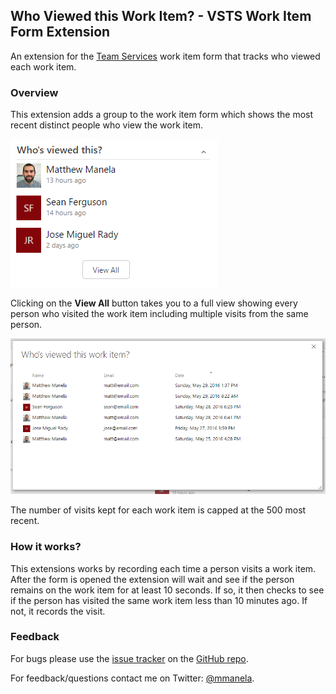 ## Who Viewed this Work Item? - VSTS Work Item Form Extension ##

An extension for the [Team Services](https://www.visualstudio.com/en-us/products/visual-studio-team-services-vs.aspx) work item form that tracks who viewed each work item.


### Overview

This extension adds a group to the work item form which shows the most recent distinct people who view the work item. 

![Group](img/GroupExample.png)


Clicking on the __View All__ button takes you to a full view showing every person who visited the work item including multiple visits from the same person. 



![ViewAll](img/ViewAllExample.png)

The number of visits kept for each work item is capped at the 500 most recent. 


### How it works?

This extensions works by recording each time a person visits a work item. After the form is opened the extension will
wait and see if the person remains on the work item for at least 10 seconds. If so, it then checks to see if the person has visited the same work item less than 10 minutes ago. If not, it records the visit.


### Feedback

For bugs please use the [issue tracker](https://github.com/mmanela/vsts-workitem-recentlyviewed/issues) on the [GitHub repo](https://github.com/mmanela/vsts-workitem-recentlyviewed).

For feedback/questions contact me on Twitter: [@mmanela](https://twitter.com/mmanela).